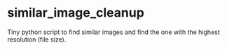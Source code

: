 # similar_image_cleanup
Tiny python script to find similar images and find the one with the highest resolution (file size).
